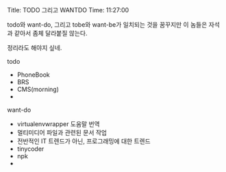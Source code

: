 Title: TODO 그리고 WANTDO
Time: 11:27:00

todo와 want-do, 그리고 tobe와 want-be가 일치되는 것을 꿈꾸지만 이 놈들은 자석과 같아서 좀체 달라붙질 않는다.

정리라도 해야지 싶네.

  

todo

  * PhoneBook
  * BRS
  * CMS(morning)
  *   

want-do

  * virtualenvwrapper 도움말 번역
  * 멀티미디어 파일과 관련된 문서 작업
  * 전반적인 IT 트렌드가 아닌, 프로그래밍에 대한 트렌드
  * tinycoder
  * npk
  *   

  

